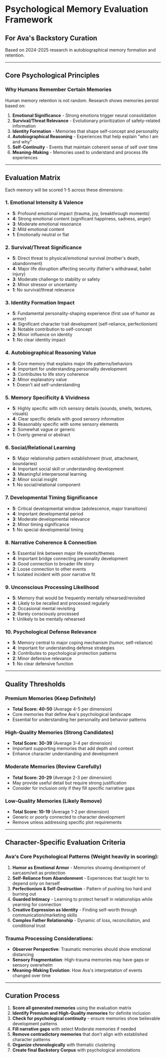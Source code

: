 # Psychological Memory Evaluation Framework
## For Ava's Backstory Curation

Based on 2024-2025 research in autobiographical memory formation and retention.

---

## Core Psychological Principles

### Why Humans Remember Certain Memories

Human memory retention is not random. Research shows memories persist based on:

1. **Emotional Significance** - Strong emotions trigger neural consolidation
2. **Survival/Threat Relevance** - Evolutionary prioritization of safety-related information  
3. **Identity Formation** - Memories that shape self-concept and personality
4. **Autobiographical Reasoning** - Experiences that help explain "who I am and why"
5. **Self-Continuity** - Events that maintain coherent sense of self over time
6. **Meaning-Making** - Memories used to understand and process life experiences

---

## Evaluation Matrix

Each memory will be scored 1-5 across these dimensions:

### 1. Emotional Intensity & Valence
- **5**: Profound emotional impact (trauma, joy, breakthrough moments)
- **4**: Strong emotional content (significant happiness, sadness, anger)
- **3**: Moderate emotional resonance 
- **2**: Mild emotional content
- **1**: Emotionally neutral or flat

### 2. Survival/Threat Significance  
- **5**: Direct threat to physical/emotional survival (mother's death, abandonment)
- **4**: Major life disruption affecting security (father's withdrawal, ballet injury)
- **3**: Moderate challenge to stability or safety
- **2**: Minor stressor or uncertainty
- **1**: No survival/threat relevance

### 3. Identity Formation Impact
- **5**: Fundamental personality-shaping experience (first use of humor as armor)
- **4**: Significant character trait development (self-reliance, perfectionism)
- **3**: Notable contribution to self-concept
- **2**: Minor influence on identity
- **1**: No clear identity impact

### 4. Autobiographical Reasoning Value
- **5**: Core memory that explains major life patterns/behaviors
- **4**: Important for understanding personality development
- **3**: Contributes to life story coherence  
- **2**: Minor explanatory value
- **1**: Doesn't aid self-understanding

### 5. Memory Specificity & Vividness
- **5**: Highly specific with rich sensory details (sounds, smells, textures, visuals)
- **4**: Clear specific details with good sensory information
- **3**: Reasonably specific with some sensory elements
- **2**: Somewhat vague or generic
- **1**: Overly general or abstract

### 6. Social/Relational Learning
- **5**: Major relationship pattern establishment (trust, attachment, boundaries)
- **4**: Important social skill or understanding development
- **3**: Meaningful interpersonal learning
- **2**: Minor social insight
- **1**: No social/relational component

### 7. Developmental Timing Significance
- **5**: Critical developmental window (adolescence, major transitions)
- **4**: Important developmental period
- **3**: Moderate developmental relevance
- **2**: Minor timing significance
- **1**: No special developmental timing

### 8. Narrative Coherence & Connection
- **5**: Essential link between major life events/themes
- **4**: Important bridge connecting personality development
- **3**: Good connection to broader life story
- **2**: Loose connection to other events
- **1**: Isolated incident with poor narrative fit

### 9. Unconscious Processing Likelihood
- **5**: Memory that would be frequently mentally rehearsed/revisited
- **4**: Likely to be recalled and processed regularly
- **3**: Occasional mental revisiting
- **2**: Rarely consciously processed
- **1**: Unlikely to be mentally rehearsed

### 10. Psychological Defense Relevance
- **5**: Memory central to major coping mechanism (humor, self-reliance)
- **4**: Important for understanding defense strategies
- **3**: Contributes to psychological protection patterns
- **2**: Minor defensive relevance
- **1**: No clear defensive function

---

## Quality Thresholds

### Premium Memories (Keep Definitely)
- **Total Score: 40-50** (Average 4-5 per dimension)
- Core memories that define Ava's psychological landscape
- Essential for understanding her personality and behavior patterns

### High-Quality Memories (Strong Candidates)
- **Total Score: 30-39** (Average 3-4 per dimension) 
- Important supporting memories that add depth and context
- Enhance character understanding and development

### Moderate Memories (Review Carefully)
- **Total Score: 20-29** (Average 2-3 per dimension)
- May provide useful detail but require strong justification
- Consider for inclusion only if they fill specific narrative gaps

### Low-Quality Memories (Likely Remove)
- **Total Score: 10-19** (Average 1-2 per dimension)
- Generic or poorly connected to character development
- Remove unless addressing specific plot requirements

---

## Character-Specific Evaluation Criteria

### Ava's Core Psychological Patterns (Weight heavily in scoring):

1. **Humor as Emotional Armor** - Memories showing development of sarcasm/wit as protection
2. **Self-Reliance from Abandonment** - Experiences that taught her to depend only on herself  
3. **Perfectionism & Self-Destruction** - Pattern of pushing too hard and burning out
4. **Guarded Intimacy** - Learning to protect herself in relationships while yearning for connection
5. **Creative Expression as Identity** - Finding self-worth through communication/marketing skills
6. **Complex Father Relationship** - Dynamic of loss, reconciliation, and conditional trust

### Trauma Processing Considerations:
- **Observer Perspective**: Traumatic memories should show emotional distancing 
- **Sensory Fragmentation**: High-trauma memories may have gaps or sensory overwhelm
- **Meaning-Making Evolution**: How Ava's interpretation of events changed over time

---

## Curation Process

1. **Score all generated memories** using the evaluation matrix
2. **Identify Premium and High-Quality memories** for definite inclusion  
3. **Check for psychological continuity** - ensure memories show believable development patterns
4. **Fill narrative gaps** with select Moderate memories if needed
5. **Remove contradictory memories** that don't align with established character patterns
6. **Organize chronologically** with thematic clustering
7. **Create final Backstory Corpus** with psychological annotations